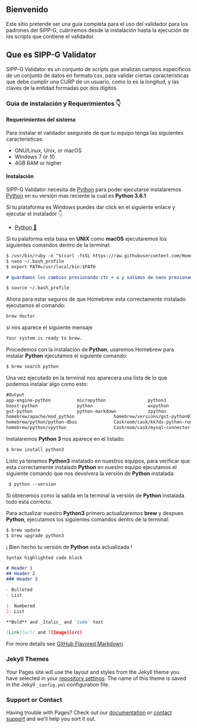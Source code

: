 ## Bienvenido

Este sitio pretende ser una guia completa para el uso del validador para los padrones del SIPP-G, cubriremos desde la instalación hasta la ejecución de los scripts que contiene el validador.


## Que es SIPP-G Validator

SIPP-G Validator es un conjunto de scripts que analizan campos especificos de un conjunto de datos en formato csv, para validar ciertas caracteristicas que debe cumplir una CURP de un usuario, como lo es la longitud, y las claves de la entidad formadas por dos digitos.

### Guia de instalación y Requerimientos :point_down:

#### Requerimientos del sistema

Para instalar el validador asegurate de que tu equipo tenga las siguientes caracteristicas:

* GNU/Linux, Unix, or macOS
* Windows 7 or 10 
* 4GB RAM or higher

#### Instalación

SIPP-G Validator necesita de [Python](https://www.python.org/) para poder ejecutarse instalaremos [Python](https://www.python.org/)
en su versión mas reciente la cual es **Python 3.6.1**

Si tu plataforma es Windows puedes dar click en el siguiente enlace y ejecutar el instalador :point_down:

* [Python :snake: ](https://www.python.org/downloads/)

Si tu palaforma esta basa en **UNIX** como **macOS** ejecutaremos los siguientes comandos dentro de la terminal:

```markdown
$ /usr/bin/ruby -e "$(curl -fsSL https://raw.githubusercontent.com/Homebrew/install/master/install)"
$ nano ~/.bash_profile
$ export PATH=/usr/local/bin:$PATH

# guardamos los cambios presionando ctr + o y salimos de nano presionando ctr + x

$ source ~/.bash_profile

```

Ahora para estar seguros de que Homebrew esta correctamente instalado ejecutamos el comando: 
```markdown 
brew doctor 
``` 
si nos aparece el siguiente mensaje 
```markdown 
Your system is ready to brew.
``` 
Procedemos con la instalación de **Python**, usaremos Homebrew para instalar **Python** ejecutamos el siguiente comando:
```markdown 
$ brew search python
```
Una vez ejecutado en la terminal nos aparecera una lista de lo que podemos instalar algo como esto:
```markdown 
#Output
app-engine-python          micropython                python3                 
boost-python               python                     wxpython                 
gst-python                 python-markdown            zpython                  
homebrew/apache/mod_python               homebrew/versions/gst-python010        
homebrew/python/python-dbus              Caskroom/cask/kk7ds-python-runtime     
homebrew/python/vpython                  Caskroom/cask/mysql-connector-python   
```
 Instalaremos **Python 3** nos aparece en el listado:
 ```markdown
 $ brew install python3
 ```
Listo ya tenemos **Python3** instalado en nuestros equipos, para verificar que esta correctamente instalado **Python** en nuestro equipo ejecutamos el siguiente comando que nos devolvera la versión de **Python** instalada:
```markdown
 $ python --version
 ```
 Si obtenemos como la salida en la terminal la versión de **Python** instalada todo esta correcto.
 
 Para actualizar nuestro **Python3** primero actualizaremos **brew** y despues **Python**, ejecutamos los siguientes comandos dentro de la terminal:
 ```markdown
 $ brew update
$ brew upgrade python3
 ```
 ¡ Bien hecho tu versión de **Python** esta actualizada !

```markdown
Syntax highlighted code block

# Header 1
## Header 2
### Header 3

- Bulleted
- List

1. Numbered
2. List

**Bold** and _Italic_ and `Code` text

[Link](url) and ![Image](src)
```

For more details see [GitHub Flavored Markdown](https://guides.github.com/features/mastering-markdown/).

### Jekyll Themes

Your Pages site will use the layout and styles from the Jekyll theme you have selected in your [repository settings](https://github.com/AJPalacios/siippg-validator/settings). The name of this theme is saved in the Jekyll `_config.yml` configuration file.

### Support or Contact

Having trouble with Pages? Check out our [documentation](https://help.github.com/categories/github-pages-basics/) or [contact support](https://github.com/contact) and we’ll help you sort it out.
